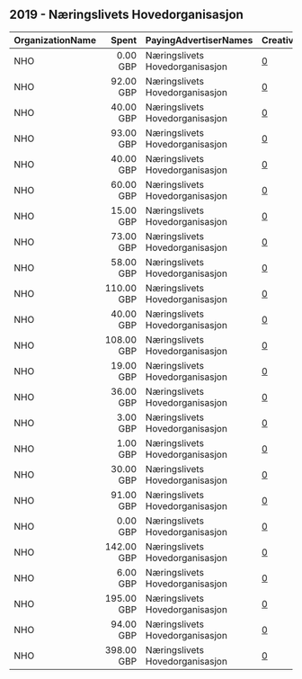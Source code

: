 ## 2019 - Næringslivets Hovedorganisasjon 
|OrganizationName|Spent|PayingAdvertiserNames|CreativeUrls|Impressions|Genders|AgeBrackets|CountryCodes|BillingAddresses|CandidateBallotInformation|
|:---|---:|:---|:---|---:|:---|:---|:---|:---|:---|
|NHO|0.00 GBP|Næringslivets Hovedorganisasjon|[0](https://www.snap.com/political-ads/asset/dab0333a5d81b19e9168fbf950e899cdb7515eaff609a470fc52d7bc4a9e6a7b?mediaType=mp4)|633|FEMALE|16-|norway|"Postboks 5250, Majorstuen,Oslo,0303,NO"||
|NHO|92.00 GBP|Næringslivets Hovedorganisasjon|[0](https://www.snap.com/political-ads/asset/d37d539d02b161bfd0858aa63f47be77e249c48d626d8a4e1a5ac512f552da76?mediaType=mp4)|44,425|FEMALE|18-30|norway|"Postboks 5250, Majorstuen,Oslo,0303,NO"||
|NHO|40.00 GBP|Næringslivets Hovedorganisasjon|[0](https://www.snap.com/political-ads/asset/4d13b5a66b05720a3573570b47affb99b34db0003bfcfe89923e190bf02527bd?mediaType=mp4)|20,339|FEMALE|18-30|norway|"Postboks 5250, Majorstuen,Oslo,0303,NO"||
|NHO|93.00 GBP|Næringslivets Hovedorganisasjon|[0](https://www.snap.com/political-ads/asset/13d9739cae53e4280c73f1e7bd1d71b269f14bf28b2f16e90867498122f0e7c2?mediaType=mp4)|85,718|FEMALE|25-|norway|"Postboks 5250, Majorstuen,Oslo,0303,NO"||
|NHO|40.00 GBP|Næringslivets Hovedorganisasjon|[0](https://www.snap.com/political-ads/asset/cabaa6b48634cffa0a749ebd48809f5620edb4b84dd072811f40d63486df6316?mediaType=mp4)|21,270|FEMALE|18-30|norway|"Postboks 5250, Majorstuen,Oslo,0303,NO"||
|NHO|60.00 GBP|Næringslivets Hovedorganisasjon|[0](https://www.snap.com/political-ads/asset/13d9739cae53e4280c73f1e7bd1d71b269f14bf28b2f16e90867498122f0e7c2?mediaType=mp4)|55,777|FEMALE|25-|norway|"Postboks 5250, Majorstuen,Oslo,0303,NO"||
|NHO|15.00 GBP|Næringslivets Hovedorganisasjon|[0](https://www.snap.com/political-ads/asset/87c87c4bcf9e93881271075ae263ba5f173b13eaebc6dda567afa89b06fa8877?mediaType=mp4)|8,028|FEMALE|18-30|norway|"Postboks 5250, Majorstuen,Oslo,0303,NO"||
|NHO|73.00 GBP|Næringslivets Hovedorganisasjon|[0](https://www.snap.com/political-ads/asset/2ead29c46ba043c90bb56653056ef69d4d579cd5513e977723978cc5bb961ece?mediaType=mp4)|33,765|FEMALE|18-30|norway|"Postboks 5250, Majorstuen,Oslo,0303,NO"||
|NHO|58.00 GBP|Næringslivets Hovedorganisasjon|[0](https://www.snap.com/political-ads/asset/ee68f75f6248f47e8923f6cd0000e040a8d9ca4b073bfa2f784f835f09af11cc?mediaType=mp4)|26,404|FEMALE|18-30|norway|"Postboks 5250, Majorstuen,Oslo,0303,NO"||
|NHO|110.00 GBP|Næringslivets Hovedorganisasjon|[0](https://www.snap.com/political-ads/asset/2a16b40d8f9f9bb921abaada614a512e368061324b447d8ea91d4a88b8167c53?mediaType=mp4)|49,755|FEMALE|18-30|norway|"Postboks 5250, Majorstuen,Oslo,0303,NO"||
|NHO|40.00 GBP|Næringslivets Hovedorganisasjon|[0](https://www.snap.com/political-ads/asset/6c36f0c547c73dbfb2639b3efda10d66c1ee3dee6a8c5d173957570e7250fcc8?mediaType=mp4)|21,210|FEMALE|18-30|norway|"Postboks 5250, Majorstuen,Oslo,0303,NO"||
|NHO|108.00 GBP|Næringslivets Hovedorganisasjon|[0](https://www.snap.com/political-ads/asset/2ead29c46ba043c90bb56653056ef69d4d579cd5513e977723978cc5bb961ece?mediaType=mp4)|53,434|FEMALE|18-30|norway|"Postboks 5250, Majorstuen,Oslo,0303,NO"||
|NHO|19.00 GBP|Næringslivets Hovedorganisasjon|[0](https://www.snap.com/political-ads/asset/7c1a8070c6b6dbe46538c7af5483b96bea4757c28f354080d51767f70f836d93?mediaType=mp4)|9,462|FEMALE|18-30|norway|"Postboks 5250, Majorstuen,Oslo,0303,NO"||
|NHO|36.00 GBP|Næringslivets Hovedorganisasjon|[0](https://www.snap.com/political-ads/asset/032b06f9a4bece5b6b42e5eec343bb1dbe59bd4a57d1547ce7188e7d2de7f5db?mediaType=mp4)|17,223|FEMALE|18-30|norway|"Postboks 5250, Majorstuen,Oslo,0303,NO"||
|NHO|3.00 GBP|Næringslivets Hovedorganisasjon|[0](https://www.snap.com/political-ads/asset/a59e541c93e7470a87999705c0b9c41385cd55bc146d60e5cf9ec6d1d1f0c55f?mediaType=mp4)|3,347|FEMALE|16-|norway|"Postboks 5250, Majorstuen,Oslo,0303,NO"||
|NHO|1.00 GBP|Næringslivets Hovedorganisasjon|[0](https://www.snap.com/political-ads/asset/679bc1e3050a2fbea278b2a19ee9d29fe66cb6c5827d4a70db54182825ee3d4f?mediaType=mp4)|1,431|FEMALE|16-|norway|"Postboks 5250, Majorstuen,Oslo,0303,NO"||
|NHO|30.00 GBP|Næringslivets Hovedorganisasjon|[0](https://www.snap.com/political-ads/asset/8552c9eee9084cb9b290aba6dbad2dcd15420f07161fc39e15d722bd0d35d9cd?mediaType=mp4)|13,992|FEMALE|18-30|norway|"Postboks 5250, Majorstuen,Oslo,0303,NO"||
|NHO|91.00 GBP|Næringslivets Hovedorganisasjon|[0](https://www.snap.com/political-ads/asset/8552c9eee9084cb9b290aba6dbad2dcd15420f07161fc39e15d722bd0d35d9cd?mediaType=mp4)|47,818|FEMALE|18-30|norway|"Postboks 5250, Majorstuen,Oslo,0303,NO"||
|NHO|0.00 GBP|Næringslivets Hovedorganisasjon|[0](https://www.snap.com/political-ads/asset/0f4b862f02098c52ff99f76f3c326505408fad49783f5e8082a90f30a497b1b7?mediaType=mp4)|411|FEMALE|16-|norway|"Postboks 5250, Majorstuen,Oslo,0303,NO"||
|NHO|142.00 GBP|Næringslivets Hovedorganisasjon|[0](https://www.snap.com/political-ads/asset/bb7cc3a1d5a6d5e87d66dfb5927cae987055a6954afbe87c732c43efd7b7bb63?mediaType=mp4)|68,914|FEMALE|18-30|norway|"Postboks 5250, Majorstuen,Oslo,0303,NO"||
|NHO|6.00 GBP|Næringslivets Hovedorganisasjon|[0](https://www.snap.com/political-ads/asset/2a16b40d8f9f9bb921abaada614a512e368061324b447d8ea91d4a88b8167c53?mediaType=mp4)|3,197|FEMALE|18-30|norway|"Postboks 5250, Majorstuen,Oslo,0303,NO"||
|NHO|195.00 GBP|Næringslivets Hovedorganisasjon|[0](https://www.snap.com/political-ads/asset/efbbff705d8826c0dd45a09f25841f9fb3d1617fe8bd066cdc252247becf90c4?mediaType=mp4)|89,122|FEMALE|18-30|norway|"Postboks 5250, Majorstuen,Oslo,0303,NO"||
|NHO|94.00 GBP|Næringslivets Hovedorganisasjon|[0](https://www.snap.com/political-ads/asset/88a65e82669d757dfd51619e50e19ccda2a66bdbd753a4a3170134cb0b77d30e?mediaType=mp4)|50,392|FEMALE|18-30|norway|"Postboks 5250, Majorstuen,Oslo,0303,NO"||
|NHO|398.00 GBP|Næringslivets Hovedorganisasjon|[0](https://www.snap.com/political-ads/asset/02df9a644adfaf658aca7abc2c474c30b96c73e303e99d814acd5f1dfaa40790?mediaType=mp4)|189,962|FEMALE|18-30|norway|"Postboks 5250, Majorstuen,Oslo,0303,NO"||

